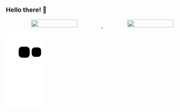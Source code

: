 ### Hello there!  👋

<div align="center">
   <a href="https://github.com/felipepellizzon">
   <img height="33%" width="49%" src="https://github-readme-stats.vercel.app/api/top-langs/?username=felipepellizzon&layout=compact">
   <img height="35%" width="49%" src="https://github-readme-stats.vercel.app/api?username=felipepellizzon&show_icons=true&theme=radical">
   </a>   
</div>

   ![Snake animation](https://github.com/felipepellizzon/felipepellizzon/blob/output/github-contribution-grid-snake.svg)
